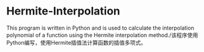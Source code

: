 # Hermite-Interpolation
This program is written in Python and is used to calculate the interpolation polynomial of a function using the Hermite interpolation method./该程序使用Python编写，使用Hermite插值法计算函数的插值多项式。

